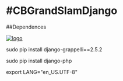 

#CBGrandSlamDjango
=================

##Dependences

[![logo](http://i57.tinypic.com/2vw7c01.png)](cbedoy.github.io)


sudo pip install django-grappelli==2.5.2

sudo pip install django-php

export LANG="en_US.UTF-8"   

